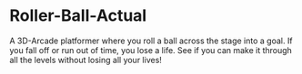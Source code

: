 # Roller-Ball-Actual
A 3D-Arcade platformer where you roll a ball across the stage into a goal. If you fall off or run out of time, you lose a life. See if you can make it through all the levels without losing all your lives!
